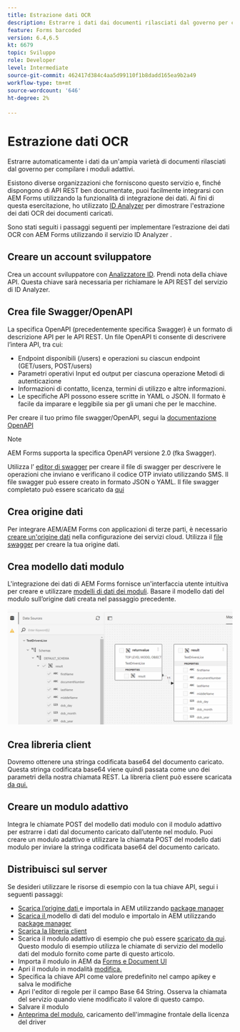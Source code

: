 ```yaml
---
title: Estrazione dati OCR
description: Estrarre i dati dai documenti rilasciati dal governo per compilare i moduli.
feature: Forms barcoded
version: 6.4,6.5
kt: 6679
topic: Sviluppo
role: Developer
level: Intermediate
source-git-commit: 462417d384c4aa5d99110f1b8dadd165ea9b2a49
workflow-type: tm+mt
source-wordcount: '646'
ht-degree: 2%

---
```




# Estrazione dati OCR

Estrarre automaticamente i dati da un&#39;ampia varietà di documenti rilasciati dal governo per compilare i moduli adattivi.

Esistono diverse organizzazioni che forniscono questo servizio e, finché dispongono di API REST ben documentate, puoi facilmente integrarsi con AEM Forms utilizzando la funzionalità di integrazione dei dati. Ai fini di questa esercitazione, ho utilizzato [ID Analyzer](https://www.idanalyzer.com/) per dimostrare l&#39;estrazione dei dati OCR dei documenti caricati.

Sono stati seguiti i passaggi seguenti per implementare l’estrazione dei dati OCR con AEM Forms utilizzando il servizio ID Analyzer .

## Creare un account sviluppatore

Crea un account sviluppatore con [Analizzatore ID](https://portal.idanalyzer.com/signin.html). Prendi nota della chiave API. Questa chiave sarà necessaria per richiamare le API REST del servizio di ID Analyzer.

## Crea file Swagger/OpenAPI

La specifica OpenAPI (precedentemente specifica Swagger) è un formato di descrizione API per le API REST. Un file OpenAPI ti consente di descrivere l’intera API, tra cui:

* Endpoint disponibili (/users) e operazioni su ciascun endpoint (GET/users, POST/users)
* Parametri operativi Input ed output per ciascuna operazione
Metodi di autenticazione
* Informazioni di contatto, licenza, termini di utilizzo e altre informazioni.
* Le specifiche API possono essere scritte in YAML o JSON. Il formato è facile da imparare e leggibile sia per gli umani che per le macchine.

Per creare il tuo primo file swagger/OpenAPI, segui la [documentazione OpenAPI](https://swagger.io/docs/specification/2-0/basic-structure/)

>[!NOTE]
> AEM Forms supporta la specifica OpenAPI versione 2.0 (fka Swagger).

Utilizza l’ [editor di swagger](https://editor.swagger.io/) per creare il file di swagger per descrivere le operazioni che inviano e verificano il codice OTP inviato utilizzando SMS. Il file swagger può essere creato in formato JSON o YAML. Il file swagger completato può essere scaricato da [qui](assets/drivers-license-swagger.zip)

## Crea origine dati

Per integrare AEM/AEM Forms con applicazioni di terze parti, è necessario [creare un&#39;origine dati](https://experienceleague.adobe.com/docs/experience-manager-learn/forms/ic-web-channel-tutorial/parttwo.html) nella configurazione dei servizi cloud. Utilizza il [file swagger](assets/drivers-license-swagger.zip) per creare la tua origine dati.

## Crea modello dati modulo

L&#39;integrazione dei dati di AEM Forms fornisce un&#39;interfaccia utente intuitiva per creare e utilizzare [modelli di dati dei moduli](https://experienceleague.adobe.com/docs/experience-manager-65/forms/form-data-model/create-form-data-models.html). Basare il modello dati del modulo sull’origine dati creata nel passaggio precedente.

![fdm](assets/test-dl-fdm.PNG)

## Crea libreria client

Dovremo ottenere una stringa codificata base64 del documento caricato. Questa stringa codificata base64 viene quindi passata come uno dei parametri della nostra chiamata REST.
La libreria client può essere scaricata [da qui.](assets/drivers-license-client-lib.zip)

## Creare un modulo adattivo

Integra le chiamate POST del modello dati modulo con il modulo adattivo per estrarre i dati dal documento caricato dall’utente nel modulo. Puoi creare un modulo adattivo e utilizzare la chiamata POST del modello dati modulo per inviare la stringa codificata base64 del documento caricato.

## Distribuisci sul server

Se desideri utilizzare le risorse di esempio con la tua chiave API, segui i seguenti passaggi:

* [Scarica l’origine dati ](assets/drivers-license-source.zip) e importala in AEM utilizzando  [package manager](http://localhost:4502/crx/packmgr/index.jsp)
* [Scarica il ](assets/drivers-license-fdm.zip) modello di dati del modulo e importalo in AEM utilizzando  [package manager](http://localhost:4502/crx/packmgr/index.jsp)
* [Scarica la libreria client](assets/drivers-license-client-lib.zip)
* Scarica il modulo adattivo di esempio che può essere [scaricato da qui](assets/adaptive-form-dl.zip). Questo modulo di esempio utilizza le chiamate di servizio del modello dati del modulo fornito come parte di questo articolo.
* Importa il modulo in AEM da [Forms e Document UI](http://localhost:4502/aem/forms.html/content/dam/formsanddocuments)
* Apri il modulo in modalità [modifica.](http://localhost:4502/editor.html/content/forms/af/driverslicenseandpassport.html)
* Specifica la chiave API come valore predefinito nel campo apikey e salva le modifiche
* Apri l&#39;editor di regole per il campo Base 64 String. Osserva la chiamata del servizio quando viene modificato il valore di questo campo.
* Salvare il modulo
* [Anteprima del modulo](http://localhost:4502/content/dam/formsanddocuments/driverslicenseandpassport/jcr:content?wcmmode=disabled), caricamento dell&#39;immagine frontale della licenza del driver


